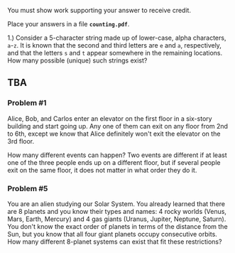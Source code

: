 You must show work supporting your answer to receive credit.

Place your answers in a file **`counting.pdf`**.

1.) Consider a 5-character string made up of lower-case, alpha characters, `a`-`z`.  It is known that the second and third letters are `e` and `a`, respectively, and that the letters `s` and `t` appear somewhere in the remaining locations.  How many possible (unique) such strings exist?



## TBA

### Problem #1

Alice, Bob, and Carlos enter an elevator on the first floor in a six-story building and start going up. Any one of them can exit on any floor from 2nd to 6th, except we know that Alice definitely won't exit the elevator on the 3rd floor.

How many different events can happen? Two events are different if at least one of the three people ends up on a different floor, but if several people exit on the same floor, it does not matter in what order they do it.

### Problem #5

You are an alien studying our Solar System. You already learned that there are 8 planets and you know their types and names: 4 rocky worlds (Venus, Mars, Earth, Mercury) and 4 gas giants (Uranus, Jupiter, Neptune, Saturn). You don't know the exact order of planets in terms of the distance from the Sun, but you know that all four giant planets occupy consecutive orbits. How many different 8-planet systems can exist that fit these restrictions?
